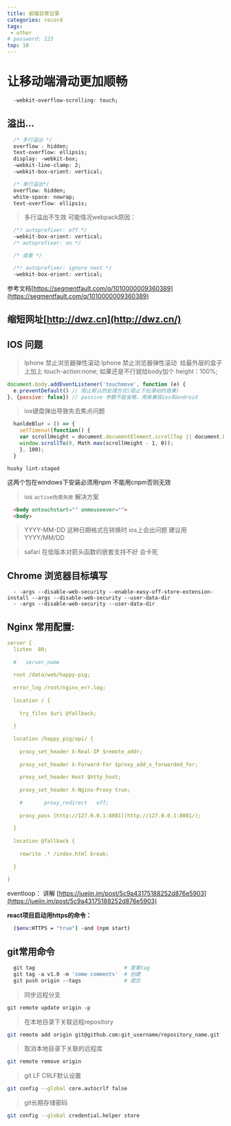 ```yaml
---
title: 前端日常记录
categories: record
tags:
 - other
# password: 123
top: 10
---
```


# 让移动端滑动更加顺畅

```CSS
  -webkit-overflow-scrolling: touch;
```

## 溢出…

```CSS
  /* 多行溢出 */
  overflow : hidden;
  text-overflow: ellipsis;
  display: -webkit-box;
  -webkit-line-clamp: 2;
  -webkit-box-orient: vertical;

  /* 单行溢出*/
  overflow: hidden;
  white-space: nowrap;
  text-overflow: ellipsis;
```

<!-- [webpck HYPERLINK "https://segmentfault.com/q/1010000009360389"是不是不能编译这个属性 HYPERLINK "https://segmentfault.com/q/1010000009360389"-webkit-box-orient: vertical](https://segmentfault.com/q/1010000009360389)需要加上下面这段 -->
> 多行溢出不生效 可能情况webpack原因：
```CSS
  /*! autoprefixer: off */
  -webkit-box-orient: vertical;
  /* autoprefixer: on */

  /* 或者 */

  /*! autoprefixer: ignore next */
  -webkit-box-orient: vertical;
```

参考文档[https://segmentfault.com/q/1010000009360389](https://segmentfault.com/q/1010000009360389)

## 缩短网址[http://dwz.cn](http://dwz.cn/)

## IOS 问题

> Iphone 禁止浏览器弹性滚动
Iphone 禁止浏览器弹性滚动  给最外层的盒子上加上 touch-action:none;
如果还是不行就给body加个 height：100%;

```jsx
document.body.addEventListener('touchmove', function (e) {
  e.preventDefault() // 阻止默认的处理方式(阻止下拉滑动的效果)
}, {passive: false}) // passive 参数不能省略，用来兼容ios和android
```

> ios键盘弹出导致失去焦点问题
```jsx
  hanldeBlur = () => {
    setTimeout(function() {
    var scrollHeight = document.documentElement.scrollTop || document.body.scrollTop || 0;
    window.scrollTo(0, Math.max(scrollHeight - 1, 0));
    }, 100);
  }
```

`husky lint-staged`

这两个包在windows下安装必须用npm 不能用cnpm否则无效

> ios `active伪类失效` 解决方案
```HTML
  <body ontouchstart="" onmouseover="">
  <body>
```

> YYYY-MM-DD 这种日期格式在转换时 ios上会出问题 建议用 YYYY/MM/DD

> safari 在低版本对箭头函数的嵌套支持不好 会卡死


## Chrome 浏览器目标填写
```
  - -args --disable-web-security --enable-easy-off-store-extension-install --args --disable-web-security --user-data-dir
  - -args --disable-web-security --user-data-dir
```

## Nginx 常用配置:

```yaml
server {
  listen  80;
  
  #   server_name
  
  root /data/web/happy-pig;
  
  error_log /root/nginx_err.log;
  
  location / {
    
    try_files $uri @fallback;
    
  }
  
  location /happy_pig/api/ {
  
    proxy_set_header X-Real-IP $remote_addr;
    
    proxy_set_header X-Forward-For $proxy_add_x_forwarded_for;
    
    proxy_set_header Host $http_host;
    
    proxy_set_header X-Nginx-Proxy true;
    
    #       proxy_redirect   off;
    
    proxy_pass [http://127.0.0.1:8081](http://127.0.0.1:8081/);
    
  }
  
  location @fallback {
  
    rewrite .* /index.html break;
    
  }
  
}
```

eventloop： 讲解 [https://juejin.im/post/5c9a43175188252d876e5903](https://juejin.im/post/5c9a43175188252d876e5903)

**react项目启动用https的命令：**
```bash
  ($env:HTTPS = "true") -and (npm start)
```
## git常用命令
```bash
  git tag                             # 查看tag
  git tag -a v1.0 -m 'some comments'  # 创建
  git push origin --tags              # 提交
```
<!-- > git branch -a 查看所有分支
> git branch -d 分支名   （删除本地分支） -->

> 同步远程分支
```bash
git remote update origin -p
```

> 在本地目录下关联远程repository 
```bash
git remote add origin git@github.com:git_username/repository_name.git
```

> 取消本地目录下关联的远程库
```bash
git remote remove origin
```

> git LF CRLF默认设置
```bash
git config --global core.autocrlf false
```

> git长期存储密码
```bash
git config --global credential.helper store
```
